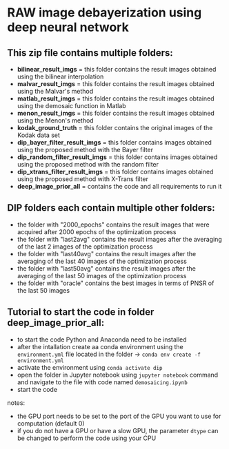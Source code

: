 # **RAW image debayerization using deep neural network**

## This zip file contains multiple folders:
- **bilinear_result_imgs** = this folder contains the result images obtained using the bilinear interpolation
- **malvar_result_imgs** = this folder contains the result images obtained using the Malvar's method
- **matlab_result_imgs** = this folder contains the result images obtained using the demosaic function in Matlab
- **menon_result_imgs** = this folder contains the result images obtained using the Menon's method
- **kodak_ground_truth** = this folder contains the original images of the Kodak data set
- **dip_bayer_filter_result_imgs** = this folder contains images obtained using the proposed method with the Bayer filter 
- **dip_random_filter_result_imgs** = this folder contains images obtained using the proposed method with the random filter 
- **dip_xtrans_filter_result_imgs** = this folder contains images obtained using the proposed method with X-Trans filter 
- **deep_image_prior_all** = contains the code and all requirements to run it

## DIP folders each contain multiple other folders:
- the folder with "2000_epochs" contains the result images that were acquired after 2000 epochs of the optimization process
- the folder with "last2avg" contains the result images after the averaging of the last 2 images of the optimization process
- the folder with "last40avg" contains the result images after the averaging of the last 40 images of the optimization process
- the folder with "last50avg" contains the result images after the averaging of the last 50 images of the optimization process
- the folder with "oracle" contains the best images in terms of PNSR of the last 50 images

## Tutorial to start the code in folder **deep_image_prior_all**:
- to start the code Python and Anaconda need to be installed
- after the intallation create aa conda environment using the `environment.yml` file located in the folder -> `conda env create -f environment.yml`
- activate the environment using `conda activate dip`
- open the folder in Jupyter notebook using `jupyter notebook` command and navigate to the file with code named `demosaicing.ipynb`
- start the code

notes:
- the GPU port needs to be set to the port of the GPU you want to use for computation (default 0)
- if you do not have a GPU or have a slow GPU, the parameter `dtype` can be changed to perform the code using your CPU
